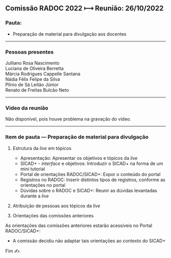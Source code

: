 ## Comissão RADOC 2022 &#x27FC; Reunião: 26/10/2022


### Pauta:
- Preparação de material para divulgação aos docentes

---
### Pessoas presentes

Julliano Rosa Nascimento<br>
Luciana de Oliveira Berretta<br>
Márcia Rodrigues Cappelle Santana<br>
Nádia Félix Felipe da Silva<br>
Plínio de Sá Leitão Júnior<br>
Renato de Freitas Bulcão Neto<br>

---
### Vídeo da reunião

Não disponível, pois houve problema na gravação do vídeo.

---
### Item de pauta &#x2015; Preparação de material para divulgação

1. Estrutura da _live_ em tópicos
   - Apresentação: Apresentar os objetivos e tópicos da _live_
   - SICAD+ - _interface_ e objetivos: Introduzir o SICAD+ na forma de um mini tutorial
   - Portal de orientações RADOC/SICAD+: Expor o conteúdo do portal
   - Registros no RADOC: Inserir distintos tipos de registros, conforme as orientações no portal
   - Dúvidas sobre o RADOC e SICAD+: Reunir as dúvidas levantadas durante a _live_

2. Atribuição de pessoas aos tópicos da _live_

3. Orientações das comissões anteriores

As orientações das comissões anteriores estarão acessíveis no Portal RADOC/SICAD+:
- A comissão decidiu não adaptar tais orientações ao contexto do SICAD+

Fim &#9997;
